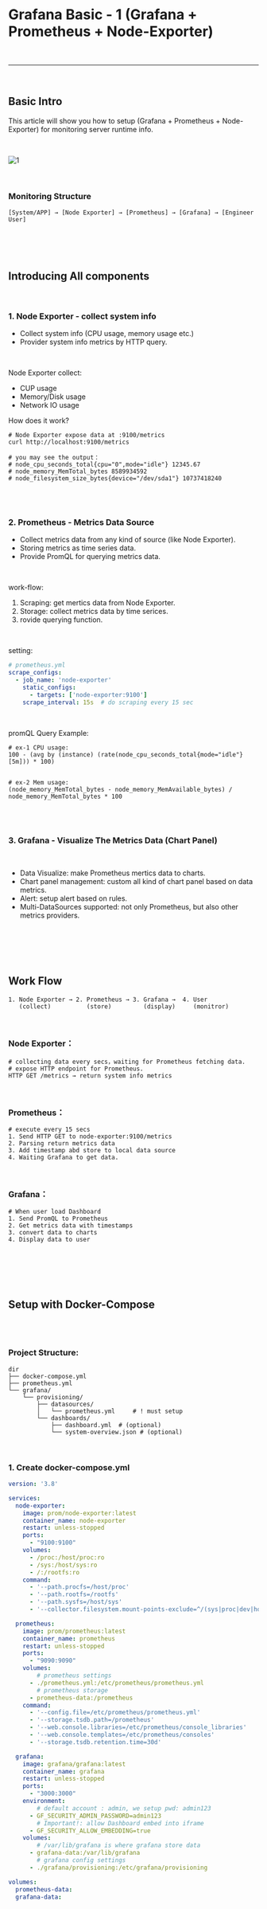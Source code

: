 # Grafana Basic - 1 (Grafana + Prometheus + Node-Exporter)

<br>

---

<br>

## Basic Intro

This article will show you how to setup (Grafana + Prometheus + Node-Exporter) for monitoring server runtime info. 

<br>

![1](imgs/1.png)

<br>

### Monitoring Structure

```
[System/APP] → [Node Exporter] → [Prometheus] → [Grafana] → [Engineer User]
```

<br>
<br>
<br>

## Introducing All components

<br>

### 1. Node Exporter - collect system info

* Collect system info (CPU usage, memory usage etc.)
* Provider system info metrics by HTTP query.

<br>

Node Exporter collect:

* CUP usage
* Memory/Disk usage
* Network IO usage

How does it work?

```
# Node Exporter expose data at :9100/metrics
curl http://localhost:9100/metrics

# you may see the output：
# node_cpu_seconds_total{cpu="0",mode="idle"} 12345.67
# node_memory_MemTotal_bytes 8589934592
# node_filesystem_size_bytes{device="/dev/sda1"} 10737418240
```

<br>
<br>

### 2. Prometheus - Metrics Data Source

* Collect metrics data from any kind of source (like Node Exporter).
* Storing metrics as time series data.
* Provide PromQL for querying metrics data.

<br>

work-flow: 

1. Scraping: get mertics data from Node Exporter.
2. Storage: collect metrics data by time serices.
3. rovide querying function.

<br>

setting:

```yml
# prometheus.yml
scrape_configs:
  - job_name: 'node-exporter'
    static_configs:
      - targets: ['node-exporter:9100']
    scrape_interval: 15s  # do scraping every 15 sec
```

<br>

promQL Query Example:

```
# ex-1 CPU usage:
100 - (avg by (instance) (rate(node_cpu_seconds_total{mode="idle"}[5m])) * 100)


# ex-2 Mem usage:
(node_memory_MemTotal_bytes - node_memory_MemAvailable_bytes) / node_memory_MemTotal_bytes * 100
```

<br>
<br>

### 3. Grafana - Visualize The Metrics Data (Chart Panel)

<br>

* Data Visualize: make Prometheus mertics data to charts.
* Chart panel management: custom all kind of chart panel based on data metrics.
* Alert: setup alert based on rules.
* Multi-DataSources supported: not only Prometheus, but also other metrics providers.


<br>
<br>

<br>
<br>

## Work Flow

```
1. Node Exporter → 2. Prometheus → 3. Grafana →  4. User
   (collect)          (store)         (display)     (monitror)
```

<br>

### Node Exporter：



```
# collecting data every secs，waiting for Prometheus fetching data.
# expose HTTP endpoint for Prometheus.
HTTP GET /metrics → return system info metrics
```

<br>

### Prometheus：

```
# execute every 15 secs
1. Send HTTP GET to node-exporter:9100/metrics
2. Parsing return metrics data
3. Add timestamp abd store to local data source
4. Waiting Grafana to get data.
```

<br>

### Grafana：

```
# When user load Dashboard
1. Send PromQL to Prometheus
2. Get metrics data with timestamps
3. convert data to charts
4. Display data to user
```


<br>
<br>
<br>
<br>

## Setup with Docker-Compose

<br>
<br>

### Project Structure:

```
dir
├── docker-compose.yml
├── prometheus.yml
└── grafana/
    └── provisioning/
        ├── datasources/
        │   └── prometheus.yml     # ! must setup
        └── dashboards/
            ├── dashboard.yml  # (optional)
            └── system-overview.json # (optional)
```


<br>


### 1. Create docker-compose.yml

```yml
version: '3.8'

services:
  node-exporter:
    image: prom/node-exporter:latest
    container_name: node-exporter
    restart: unless-stopped
    ports:
      - "9100:9100"
    volumes:
      - /proc:/host/proc:ro
      - /sys:/host/sys:ro
      - /:/rootfs:ro
    command:
      - '--path.procfs=/host/proc'
      - '--path.rootfs=/rootfs'
      - '--path.sysfs=/host/sys'
      - '--collector.filesystem.mount-points-exclude=^/(sys|proc|dev|host|etc)($$|/)'

  prometheus:
    image: prom/prometheus:latest
    container_name: prometheus
    restart: unless-stopped
    ports:
      - "9090:9090"
    volumes:
        # prometheus settings
      - ./prometheus.yml:/etc/prometheus/prometheus.yml
        # prometheus storage
      - prometheus-data:/prometheus
    command:
      - '--config.file=/etc/prometheus/prometheus.yml'
      - '--storage.tsdb.path=/prometheus'
      - '--web.console.libraries=/etc/prometheus/console_libraries'
      - '--web.console.templates=/etc/prometheus/consoles'
      - '--storage.tsdb.retention.time=30d'

  grafana:
    image: grafana/grafana:latest
    container_name: grafana
    restart: unless-stopped
    ports:
      - "3000:3000"
    environment:
        # default account : admin, we setup pwd: admin123
      - GF_SECURITY_ADMIN_PASSWORD=admin123
        # Important!: allow Dashboard embed into iframe
      - GF_SECURITY_ALLOW_EMBEDDING=true
    volumes:
        # /var/lib/grafana is where grafana store data
      - grafana-data:/var/lib/grafana
        # grafana config settings
      - ./grafana/provisioning:/etc/grafana/provisioning

volumes:
  prometheus-data:
  grafana-data:
```


<br>
<br>
<br>
<br>

### 2. Create prometheeus.yml

<br>

```yml
global:
  # collect data every 15s
  scrape_interval: 15s
  evaluation_interval: 15s

scrape_configs:
  # collect system info metrics (CPU, Memory)
  - job_name: 'node-exporter'
    static_configs:
      # node-exporter (container name)
      - targets: ['node-exporter:9100']
    scrape_interval: 5s

  # if app has expose `/metrics` endpoint, we can collet also.
  # - job_name: 'your-app'
  #   static_configs:
  #     - targets: ['your-app:8080']
  #   metrics_path: '/metrics'
  #   scrape_interval: 5s
```


<br>

### 3. Create project dir

```
# Create monitoring dir
mkdir -p ~/monitoring

# copy yml into  ~/monitoring
copy docker-compose.yml ~/monitoring/
copy prometheus.yml ~/monitoring/

cd ~/monitoring

# Create Grafana settings dir
mkdir -p grafana/provisioning/datasources
mkdir -p grafana/provisioning/dashboards
```

<br>

### Setup Grafana data-sources

create yml:

```yml
# ~/monitoring/grafana/provisioning/datasources/prometheus.yml
apiVersion: 1

datasources:
  - name: Prometheus
    type: prometheus
    access: proxy
    # docker container name is prometheus
    url: http://prometheus:9090 
    isDefault: true
    editable: true
```

<br>

### Boot up!!!

```
docker compose up -d
docker compose ps
```

shutdown cmd:

```
docker compose down
```

__Make sure expose port `:3000` on firewall settings (for Grafana Web UI)__

<br>
<br>

### Grafana Web Import Dashboard

1. Login with admin:

    ```
    username: admin
    password: admin123
    ```

<br>

2. Import Offcial Node Exporter Full dashboard

    ![2](imgs/2.png)

    <br>

    ![3](imgs/3.png)

    <br>

    ![4](imgs/4.png)

    <br>

    ![6](imgs/6.png)

    <br>

    ![7](imgs/7.png)

    <br>

    Finally you will see the dashboard.

    ![5](imgs/5.png)

